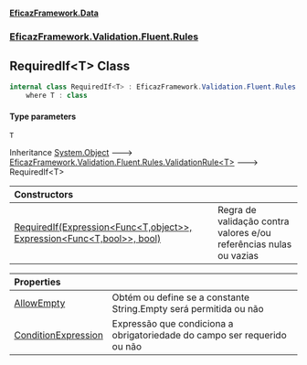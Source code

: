 #### [EficazFramework.Data](EficazFrameworkData.md 'EficazFramework Data')
### [EficazFramework.Validation.Fluent.Rules](EficazFrameworkData.md#EficazFramework_Validation_Fluent_Rules 'EficazFramework.Validation.Fluent.Rules')
## RequiredIf&lt;T&gt; Class
```csharp
internal class RequiredIf<T> : EficazFramework.Validation.Fluent.Rules.ValidationRule<T>
    where T : class
```
#### Type parameters
<a name='EficazFramework_Validation_Fluent_Rules_RequiredIf_T__T'></a>
`T`  
  

Inheritance [System.Object](https://docs.microsoft.com/en-us/dotnet/api/System.Object 'System.Object') &#129106; [EficazFramework.Validation.Fluent.Rules.ValidationRule&lt;](ValidationRule_T_.md 'EficazFramework.Validation.Fluent.Rules.ValidationRule&lt;T&gt;')[T](RequiredIf_T_.md#EficazFramework_Validation_Fluent_Rules_RequiredIf_T__T 'EficazFramework.Validation.Fluent.Rules.RequiredIf&lt;T&gt;.T')[&gt;](ValidationRule_T_.md 'EficazFramework.Validation.Fluent.Rules.ValidationRule&lt;T&gt;') &#129106; RequiredIf&lt;T&gt;  

| Constructors | |
| :--- | :--- |
| [RequiredIf(Expression&lt;Func&lt;T,object&gt;&gt;, Expression&lt;Func&lt;T,bool&gt;&gt;, bool)](RequiredIf_T__RequiredIf(Expression_Func_T_object___Expression_Func_T_bool___bool).md 'EficazFramework.Validation.Fluent.Rules.RequiredIf&lt;T&gt;.RequiredIf(System.Linq.Expressions.Expression&lt;System.Func&lt;T,object&gt;&gt;, System.Linq.Expressions.Expression&lt;System.Func&lt;T,bool&gt;&gt;, bool)') | Regra de validação contra valores e/ou referências nulas ou vazias<br/> |

| Properties | |
| :--- | :--- |
| [AllowEmpty](RequiredIf_T__AllowEmpty.md 'EficazFramework.Validation.Fluent.Rules.RequiredIf&lt;T&gt;.AllowEmpty') | Obtém ou define se a constante String.Empty será permitida ou não<br/> |
| [ConditionExpression](RequiredIf_T__ConditionExpression.md 'EficazFramework.Validation.Fluent.Rules.RequiredIf&lt;T&gt;.ConditionExpression') | Expressão que condiciona a obrigatoriedade do campo ser requerido ou não<br/> |
